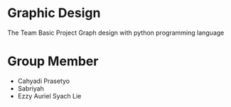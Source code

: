 ﻿# Graphic Design 
The Team Basic Project
Graph design with python programming language

# Group Member
* Cahyadi Prasetyo
* Sabriyah
* Ezzy Auriel Syach Lie
